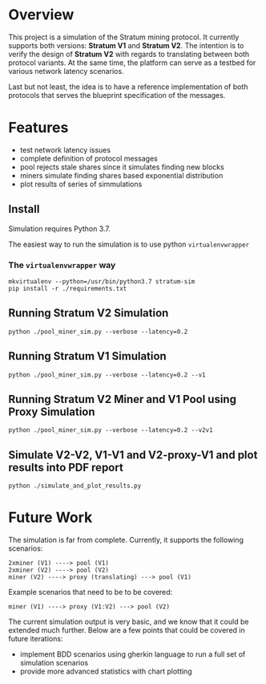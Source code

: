 # Overview

This project is a simulation of the Stratum mining protocol. It currently supports both versions: **Stratum V1** and **Stratum V2**. The intention is to verify the design of **Stratum V2** with regards to translating between both protocol variants. At the same time, the platform can serve as a testbed for various network latency scenarios.

Last but not least, the idea is to have a reference implementation of both protocols that serves the blueprint specification of the messages.


# Features

- test network latency issues
- complete definition of protocol messages
- pool rejects stale shares since it simulates finding new blocks
- miners simulate finding shares based exponential distribution
- plot results of series of simmulations


## Install

Simulation requires Python 3.7.

The easiest way to run the simulation is to use python `virtualenvwrapper`


### The `virtualenvwrapper` way

```
mkvirtualenv --python=/usr/bin/python3.7 stratum-sim
pip install -r ./requirements.txt
```

## Running Stratum V2 Simulation

`python ./pool_miner_sim.py --verbose --latency=0.2`

## Running Stratum V1 Simulation

`python ./pool_miner_sim.py --verbose --latency=0.2 --v1`

## Running Stratum V2 Miner and V1 Pool using Proxy Simulation

`python ./pool_miner_sim.py --verbose --latency=0.2 --v2v1`

## Simulate V2-V2, V1-V1 and V2-proxy-V1 and plot results into PDF report

`python ./simulate_and_plot_results.py`


# Future Work

The simulation is far from complete. Currently, it supports the following
 scenarios:

```
2xminer (V1) ----> pool (V1)
2xminer (V2) ----> pool (V2)
miner (V2) ----> proxy (translating) ---> pool (V1)
```

Example scenarios that need to be to be covered:

```
miner (V1) ----> proxy (V1:V2) ---> pool (V2)
```

The current simulation output is very basic, and we know that it could be extended much further. Below are a few points that could be covered in future iterations:
- implement BDD scenarios using gherkin language to run a full set of simulation scenarios
- provide more advanced statistics with chart plotting
